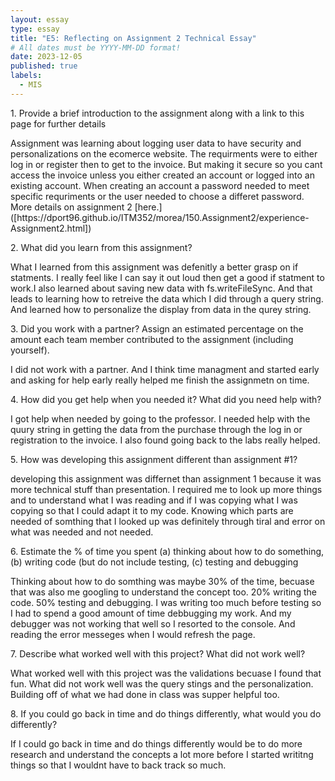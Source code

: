 ```yaml
---
layout: essay
type: essay
title: "E5: Reflecting on Assignment 2 Technical Essay"
# All dates must be YYYY-MM-DD format!
date: 2023-12-05
published: true
labels:
  - MIS
---
```


<p>1. Provide a brief introduction to the assignment along with a link to this page for further details</p>
    <p> Assignment was learning about logging user data to have security and personalizations on the ecomerce website. The requirments were to either log in or register then to get to the invoice. But making it secure so you cant access the invoice unless you either created an account or logged into an existing account. When creating an account a password needed to meet specific requriments or the user needed to choose a differet password. More details on assignment 2 [here.]([https://dport96.github.io/ITM352/morea/150.Assignment2/experience-Assignment2.html]) </p>
<p>2. What did you learn from this assignment?</p>
  <p> What I learned from this assignment was defenitly a better grasp on if statments. I really feel like I can say it out loud then get a good if statment to work.I also learned about saving new data with fs.writeFileSync. And that leads to learning how to retreive the data which I did through a query string. And learned how to personalize the display from data in the qurey string. </p>
<p>3. Did you work with a partner? Assign an estimated percentage on the amount each team member contributed to the assignment (including yourself).</p>
  <p> I did not work with a partner. And I think time managment and started early and asking for help early really helped me finish the assignmetn on time. </p>
<p>4. How did you get help when you needed it? What did you need help with?</p>
  <p> I got help when needed by going to the professor. I needed help with the quury string in getting the data from the purchase through the log in or registration to the invoice. I also found going back to the labs really helped. </p>
<p>5. How was developing this assignment different than assignment #1?</p>
  <p> developing this  assignment was differnet than assignment 1 because it was more technical stuff than presentation. I required me to look up more things and to understand what I was reading and if I was copying what I was copying so that I could adapt it to my code. Knowing which parts are needed of somthing that I looked up was definitely through tiral and error on what was needed and not needed. </p>
<p>6. Estimate the % of time you spent (a) thinking about how to do something, (b) writing code (but do not include testing, (c) testing and debugging</p>
  <p> Thinking about how to do somthing was maybe 30% of the time, becuase that was also me googling to understand the concept too. 20% writing the code. 50% testing and debugging. I was writing too much before testing so I  had to spend a good amount of time debbugging my work. And my debugger was not working that well so I resorted to the console. And reading the error messeges when I would refresh the page.  </p>
<p>7. Describe what worked well with this project? What did not work well?</p>
  <p> What worked well with this project was the validations becuase I found that fun. What did not work well was the query stings and the personalization. Building off of what we had done in class was supper helpful too. </p>
<p>8. If you could go back in time and do things differently, what would you do differently?</p>
  <p> If I could go back in time and do things differently would be to do more research and understand the concepts a lot more before I started writitng things so that I wouldnt have to back track so much. </p>
